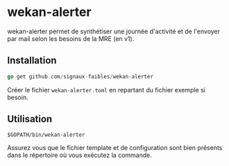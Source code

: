 # wekan-alerter
wekan-alerter permet de synthétiser une journée d'activité et de l'envoyer par mail selon les besoins de la MRE (en v1).

## Installation
```go
go get github.com/signaux-faibles/wekan-alerter
```

Créer le fichier `wekan-alerter.toml` en repartant du fichier exemple si besoin.

## Utilisation
```
$GOPATH/bin/wekan-alerter
```

Assurez vous que le fichier template et de configuration sont bien présents dans le répertoire où vous exécutez la commande.